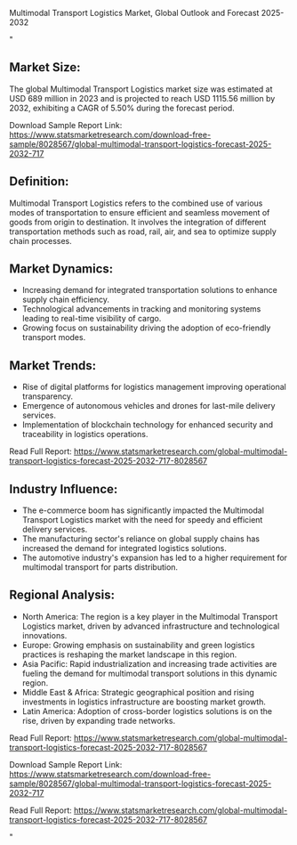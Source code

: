 Multimodal Transport Logistics Market, Global Outlook and Forecast 2025-2032 

"<html>
<body>

<h2>Market Size:</h2>
<p>The global Multimodal Transport Logistics market size was estimated at USD 689 million in 2023 and is projected to reach USD 1115.56 million by 2032, exhibiting a CAGR of 5.50% during the forecast period.</p>
<p>Download Sample Report Link: <a href='https://www.statsmarketresearch.com/download-free-sample/8028567/global-multimodal-transport-logistics-forecast-2025-2032-717'>https://www.statsmarketresearch.com/download-free-sample/8028567/global-multimodal-transport-logistics-forecast-2025-2032-717</a></p>

<h2>Definition:</h2>
<p>Multimodal Transport Logistics refers to the combined use of various modes of transportation to ensure efficient and seamless movement of goods from origin to destination. It involves the integration of different transportation methods such as road, rail, air, and sea to optimize supply chain processes.</p>

<h2>Market Dynamics:</h2>
<ul>
  <li>Increasing demand for integrated transportation solutions to enhance supply chain efficiency.</li>
  <li>Technological advancements in tracking and monitoring systems leading to real-time visibility of cargo.</li>
  <li>Growing focus on sustainability driving the adoption of eco-friendly transport modes.</li>
</ul>

<h2>Market Trends:</h2>
<ul>
  <li>Rise of digital platforms for logistics management improving operational transparency.</li>
  <li>Emergence of autonomous vehicles and drones for last-mile delivery services.</li>
  <li>Implementation of blockchain technology for enhanced security and traceability in logistics operations.</li>
</ul>
<p>Read Full Report: <a href='https://www.statsmarketresearch.com/global-multimodal-transport-logistics-forecast-2025-2032-717-8028567'>https://www.statsmarketresearch.com/global-multimodal-transport-logistics-forecast-2025-2032-717-8028567</a></p>

<h2>Industry Influence:</h2>
<ul>
  <li>The e-commerce boom has significantly impacted the Multimodal Transport Logistics market with the need for speedy and efficient delivery services.</li>
  <li>The manufacturing sector's reliance on global supply chains has increased the demand for integrated logistics solutions.</li>
  <li>The automotive industry's expansion has led to a higher requirement for multimodal transport for parts distribution.</li>
</ul>

<h2>Regional Analysis:</h2>
<ul>
  <li>North America: The region is a key player in the Multimodal Transport Logistics market, driven by advanced infrastructure and technological innovations.</li>
  <li>Europe: Growing emphasis on sustainability and green logistics practices is reshaping the market landscape in this region.</li>
  <li>Asia Pacific: Rapid industrialization and increasing trade activities are fueling the demand for multimodal transport solutions in this dynamic region.</li>
  <li>Middle East & Africa: Strategic geographical position and rising investments in logistics infrastructure are boosting market growth.</li>
  <li>Latin America: Adoption of cross-border logistics solutions is on the rise, driven by expanding trade networks.</li>
</ul>
<p>Read Full Report: <a href='https://www.statsmarketresearch.com/global-multimodal-transport-logistics-forecast-2025-2032-717-8028567'>https://www.statsmarketresearch.com/global-multimodal-transport-logistics-forecast-2025-2032-717-8028567</a></p>

<p>Download Sample Report Link: <a href='https://www.statsmarketresearch.com/download-free-sample/8028567/global-multimodal-transport-logistics-forecast-2025-2032-717'>https://www.statsmarketresearch.com/download-free-sample/8028567/global-multimodal-transport-logistics-forecast-2025-2032-717</a></p>
<p>Read Full Report: <a href='https://www.statsmarketresearch.com/global-multimodal-transport-logistics-forecast-2025-2032-717-8028567'>https://www.statsmarketresearch.com/global-multimodal-transport-logistics-forecast-2025-2032-717-8028567</a></p>

</body>
</html>"
